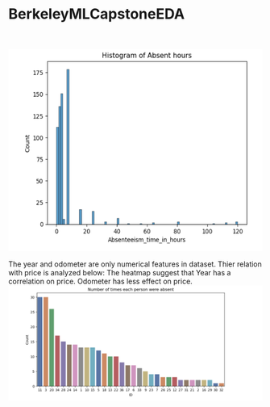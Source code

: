 ﻿# BerkeleyMLCapstoneEDA
<br>
<br>
<img src="histogramAbsentHours.PNG" width="800" height="400">

The year and odometer are only numerical features in dataset. Thier relation with price is analyzed below: The heatmap suggest that Year has a correlation on price. Odometer has less effect on price.
![HeatMap](barChartIDAbsent.PNG)

